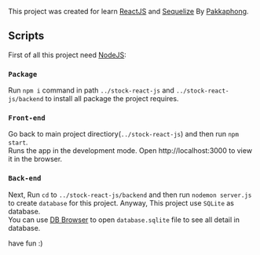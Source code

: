 This project was created for learn [ReactJS](https://reactjs.org/) and [Sequelize](https://sequelize.org/) By [Pakkaphong](https://www.facebook.com/near.n.river.14).

## Scripts

First of all this project need [NodeJS](https://nodejs.org/en/):

### `Package`

Run `npm i` command in path `../stock-react-js` and `../stock-react-js/backend` to install all package the project requires.

### `Front-end`

Go back to main project directiory(`../stock-react-js`) and then run `npm start`.<br />
Runs the app in the development mode.
Open http://localhost:3000 to view it in the browser.

### `Back-end`

Next, Run `cd` to `../stock-react-js/backend` and then run `nodemon server.js` to create `database` for this project.
Anyway, This project use `SQLite` as database.<br />
You can use [DB Browser](https://sqlitebrowser.org/) to open `database.sqlite` file to see all detail in database.

have fun :)